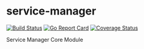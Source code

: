 # service-manager

[![Build Status](https://travis-ci.org/Peripli/service-manager.svg?branch=master)](https://travis-ci.org/Peripli/service-manager)
[![Go Report Card](https://goreportcard.com/badge/github.com/Peripli/service-manager)](https://goreportcard.com/report/github.com/Peripli/service-manager)
[![Coverage Status](https://coveralls.io/repos/github/Peripli/service-manager/badge.svg?branch=master)](https://coveralls.io/github/Peripli/service-manager?branch=master)

Service Manager Core Module

